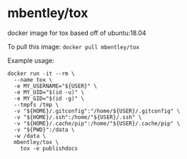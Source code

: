 # mbentley/tox

docker image for tox
based off of ubuntu:18.04

To pull this image:
`docker pull mbentley/tox`

Example usage:

```
docker run -it --rm \
  --name tox \
  -e MY_USERNAME="${USER}" \
  -e MY_UID="$(id -u)" \
  -e MY_GID="$(id -g)" \
  --tmpfs /tmp \
  -v "${HOME}/.gitconfig":"/home/${USER}/.gitconfig" \
  -v "${HOME}/.ssh":/home/"${USER}/.ssh" \
  -v "${HOME}/.cache/pip":/home/"${USER}/.cache/pip" \
  -v "${PWD}":/data \
  -w /data \
  mbentley/tox \
    tox -e publishdocs
```

